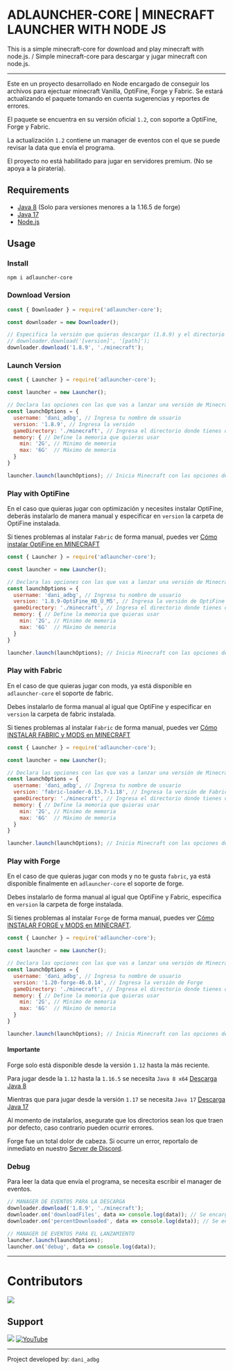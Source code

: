 # ADLAUNCHER-CORE | MINECRAFT LAUNCHER WITH NODE JS

This is a simple minecraft-core for download and play minecraft with node.js. / Simple minecraft-core para descargar y jugar minecraft con node.js.

---

Este en un proyecto desarrollado en Node encargado de conseguir los archivos para ejectuar minecraft Vanilla, OptiFine, Forge y Fabric. Se estará actualizando el paquete tomando en cuenta sugerencias y reportes de errores.

El paquete se encuentra en su versión oficial `1.2`, con soporte a OptiFine, Forge y Fabric.

La actualización `1.2` contiene un manager de eventos con el que se puede revisar la data que envía el programa.

El proyecto no está habilitado para jugar en servidores premium. (No se apoya a la piratería).

## Requirements
- [Java 8](https://www.java.com/en/download/manual.jsp) (Solo para versiones menores a la 1.16.5 de forge)
- [Java 17](https://www.oracle.com/java/technologies/javase/jdk17-archive-downloads.html)
- [Node.js](https://nodejs.org/en)

## Usage

### Install
`npm i adlauncher-core`

### Download Version
```js
const { Downloader } = require('adlauncher-core');

const downloader = new Downloader();

// Especifica la versión que quieras descargar (1.8.9) y el directorio 
// downloader.download('[version]', '[path]');
downloader.download('1.8.9', './minecraft');
```

### Launch Version
```js
const { Launcher } = require('adlauncher-core');

const launcher = new Launcher();

// Declara las opciones con las que vas a lanzar una versión de Minecraft
const launchOptions = {
  username: 'dani_adbg', // Ingresa tu nombre de usuario
  version: '1.8.9', // Ingresa la versión
  gameDirectory: './minecraft', // Ingresa el directorio donde tienes descargado Minecraft
  memory: { // Define la memoria que quieras usar
    min: '2G', // Mínimo de memoria
    max: '6G'  // Máximo de memoria
  }
}

launcher.launch(launchOptions); // Inicia Minecraft con las opciones declaradas
```

### Play with OptiFine
En el caso que quieras jugar con optimización y necesites instalar OptiFine, deberás instalarlo de manera manual y especificar en `version` la carpeta de OptiFine instalada.

Si tienes problemas al instalar `Fabric` de forma manual, puedes ver [Cómo instalar OptiFine en MINECRAFT](https://youtu.be/hPIQIweUXL8?si=ZhKtysEGmv2Ijsn5)
```js
const { Launcher } = require('adlauncher-core');

const launcher = new Launcher();

// Declara las opciones con las que vas a lanzar una versión de Minecraft
const launchOptions = {
  username: 'dani_adbg', // Ingresa tu nombre de usuario
  version: '1.8.9-OptiFine_HD_U_M5', // Ingresa la versión de OptiFine
  gameDirectory: './minecraft', // Ingresa el directorio donde tienes descargado Minecraft
  memory: { // Define la memoria que quieras usar
    min: '2G', // Mínimo de memoria
    max: '6G'  // Máximo de memoria
  }
}

launcher.launch(launchOptions); // Inicia Minecraft con las opciones declaradas
```

### Play with Fabric
En el caso de que quieras jugar con mods, ya está disponible en `adlauncher-core` el soporte de fabric.

Debes instalarlo de forma manual al igual que OptiFine y especificar en `version` la carpeta de fabric instalada.

Si tienes problemas al instalar `Fabric` de forma manual, puedes ver [Cómo INSTALAR FABRIC y MODS en MINECRAFT](https://youtu.be/taUC6R_LiOE?si=Ewz36e0YfV0LOWAp)
```js
const { Launcher } = require('adlauncher-core');

const launcher = new Launcher();

// Declara las opciones con las que vas a lanzar una versión de Minecraft
const launchOptions = {
  username: 'dani_adbg', // Ingresa tu nombre de usuario
  version: 'fabric-loader-0.15.7-1.18', // Ingresa la versión de Fabric
  gameDirectory: './minecraft', // Ingresa el directorio donde tienes descargado Minecraft
  memory: { // Define la memoria que quieras usar
    min: '2G', // Mínimo de memoria
    max: '6G'  // Máximo de memoria
  }
}

launcher.launch(launchOptions); // Inicia Minecraft con las opciones declaradas
```

### Play with Forge
En el caso de que quieras jugar con mods y no te gusta `fabric`, ya está disponible finalmente en `adlauncher-core` el soporte de forge.

Debes instalarlo de forma manual al igual que OptiFine y Fabric, especifica en `version` la carpeta de forge instalada.

Si tienes problemas al instalar `Forge` de forma manual, puedes ver [Cómo INSTALAR FORGE y MODS en MINECRAFT](https://youtu.be/ccecMbYgBKI).

```js
const { Launcher } = require('adlauncher-core');

const launcher = new Launcher();

// Declara las opciones con las que vas a lanzar una versión de Minecraft
const launchOptions = {
  username: 'dani_adbg', // Ingresa tu nombre de usuario
  version: '1.20-forge-46.0.14', // Ingresa la versión de Forge
  gameDirectory: './minecraft', // Ingresa el directorio donde tienes descargado Minecraft
  memory: { // Define la memoria que quieras usar
    min: '2G', // Mínimo de memoria
    max: '6G'  // Máximo de memoria
  }
}

launcher.launch(launchOptions); // Inicia Minecraft con las opciones declaradas
```

#### Importante
Forge solo está disponible desde la versión `1.12` hasta la más reciente.

Para jugar desde la `1.12` hasta la `1.16.5` se necesita `Java 8 x64` [Descarga Java 8](https://www.java.com/en/download/manual.jsp)

Mientras que para jugar desde la versión `1.17` se necesita `Java 17` [Descarga Java 17](https://www.oracle.com/java/technologies/javase/jdk17-archive-downloads.html)

Al momento de instalarlos, asegurate que los directorios sean los que traen por defecto, caso contrario pueden ocurrir errores.

Forge fue un total dolor de cabeza. Si ocurre un error, reportalo de inmediato en nuestro [Server de Discord](https://discord.gg/a93w5NpBR9).

### Debug
Para leer la data que envía el programa, se necesita escribir el manager de eventos.
```js
// MANAGER DE EVENTOS PARA LA DESCARGA
downloader.download('1.8.9', './minecraft');
downloader.on('downloadFiles', data => console.log(data)); // Se encarga de mostrar los paquetes de archivos que se están descargando.
downloader.on('percentDownloaded', data => console.log(data)); // Se encarga de mostrar el porcentaje de cada paquete que se está descargando.

// MANAGER DE EVENTOS PARA EL LANZAMIENTO
launcher.launch(launchOptions);
launcher.on('debug', data => console.log(data));
```

---

# Contributors

<img src="https://contrib.rocks/image?repo=dani-adbg/adlauncher-core">

## Support
[![](https://dcbadge.vercel.app/api/server/a93w5NpBR9)](https://discord.gg/a93w5NpBR9)
[![YouTube](https://img.shields.io/badge/YouTube-%23FF0000.svg?style=for-the-badge&logo=YouTube&logoColor=white)](https://www.youtube.com/@dani_adbg)

----

Project developed by: `dani_adbg`